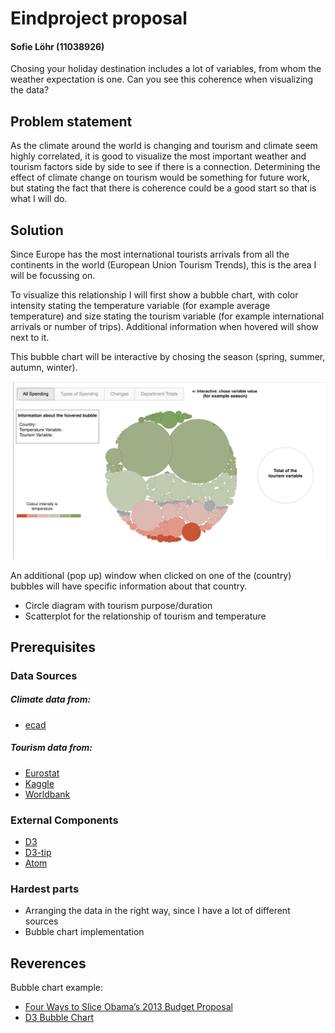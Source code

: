 # Eindproject proposal
#### Sofie Löhr (11038926)
Chosing your holiday destination includes a lot of variables, from whom the weather expectation is one. Can you see this coherence when visualizing the data?

## Problem statement
 As the climate around the world is changing and tourism and climate seem highly correlated, it is good to visualize the most important weather and tourism factors side by side to see if there is a connection. Determining the effect of climate change on tourism would be something for future work, but stating the fact that there is coherence could be a good start so that is what I will do.

## Solution
Since Europe has the most international tourists arrivals from all the continents in the world (European Union Tourism Trends), this is the area I will be focussing on. 

To visualize this relationship I will first show a bubble chart, with color intensity stating the temperature variable (for example average temperature) and size stating the tourism variable (for example international arrivals or number of trips). Additional information when hovered will show next to it. 

This bubble chart will be interactive by chosing the season (spring, summer, autumn, winter).

![sketch](doc/bubble_chart_example.png)

An additional (pop up) window when clicked on one of the (country) bubbles will have specific information about that country. 
+ Circle diagram with tourism purpose/duration
+ Scatterplot for the relationship of tourism and temperature

## Prerequisites

### Data Sources
##### Climate data from: 
+ [ecad](https://www.ecad.eu/dailydata/predefinedseries.php#)

##### Tourism data from:
+ [Eurostat](https://ec.europa.eu/eurostat/web/tourism/data/database)
+ [Kaggle](https://www.kaggle.com/ajaafer/tourism-expenditures-of-total-imports)
+ [Worldbank](https://data.worldbank.org/indicator/ST.INT.ARVL)

### External Components
+ [D3](https://d3js.org/)
+ [D3-tip](https://github.com/Caged/d3-tip)
+ [Atom](atom.io)

### Hardest parts
+ Arranging the data in the right way, since I have a lot of different sources
+ Bubble chart implementation


## Reverences
Bubble chart example:
+ [Four Ways to Slice Obama’s 2013 Budget Proposal](https://archive.nytimes.com/www.nytimes.com/interactive/2012/02/13/us/politics/2013-budget-proposal-graphic.html)
+ [D3 Bubble Chart](http://bl.ocks.org/phuonghuynh/54a2f97950feadb45b07)